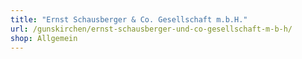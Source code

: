 ```yaml
---
title: "Ernst Schausberger & Co. Gesellschaft m.b.H."
url: /gunskirchen/ernst-schausberger-und-co-gesellschaft-m-b-h/
shop: Allgemein
---
```


